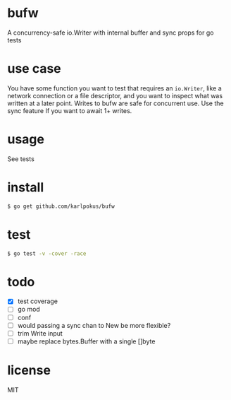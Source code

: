 # bufw
A concurrency-safe io.Writer with internal buffer and sync props for go tests

# use case
You have some function you want to test that requires an `io.Writer`, like a network connection or a file descriptor, and you want to inspect what was written at a later point. Writes to bufw are safe for concurrent use. Use the sync feature If you want to await 1+ writes.

# usage
See tests

# install
```bash
$ go get github.com/karlpokus/bufw
```

# test
```bash
$ go test -v -cover -race
```

# todo
- [x] test coverage
- [ ] go mod
- [ ] conf
- [ ] would passing a sync chan to New be more flexible?
- [ ] trim Write input
- [ ] maybe replace bytes.Buffer with a single []byte

# license
MIT

